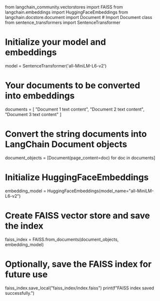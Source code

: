 from langchain_community.vectorstores import FAISS
from langchain.embeddings import HuggingFaceEmbeddings
from langchain.docstore.document import Document  # Import Document class
from sentence_transformers import SentenceTransformer

# Initialize your model and embeddings
model = SentenceTransformer('all-MiniLM-L6-v2')

# Your documents to be converted into embeddings
documents = [
    "Document 1 text content",
    "Document 2 text content",
    "Document 3 text content"
]

# Convert the string documents into LangChain Document objects
document_objects = [Document(page_content=doc) for doc in documents]

# Initialize HuggingFaceEmbeddings
embedding_model = HuggingFaceEmbeddings(model_name="all-MiniLM-L6-v2")

# Create FAISS vector store and save the index
faiss_index = FAISS.from_documents(document_objects, embedding_model)

# Optionally, save the FAISS index for future use
faiss_index.save_local("faiss_index/index.faiss")
print(f"FAISS index saved successfully.")
